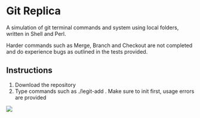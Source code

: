 # Git Replica 
A simulation of git terminal commands and system using local folders, written in Shell and Perl.

Harder commands such as Merge, Branch and Checkout are not completed and do experience bugs as outlined in the tests provided. 

## Instructions 
1. Download the repository
2. Type commands such as ./legit-add <filename>. Make sure to init first, usage errors are provided
  
![](http://www.giphy.com/gifs/MeDwoDnO5MpAeyF7C6)
